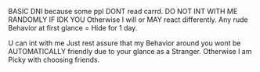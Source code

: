 BASIC DNI because some ppl DONT read carrd.
DO NOT INT WITH ME RANDOMLY IF IDK YOU
Otherwise I will or MAY react differently.
Any rude Behavior at first glance = Hide for 1 day.

U can int with me Just rest assure that my Behavior around you wont be AUTOMATICALLY friendly due to your glance as a Stranger.
Otherwise I am Picky with choosing friends.
<!---
Kayniii/Kayniii is a ✨ special ✨ repository because its `README.md` (this file) appears on your GitHub profile.
You can click the Preview link to take a look at your changes.
--->
